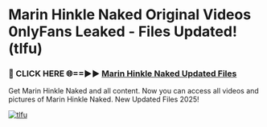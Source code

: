 # Marin Hinkle Naked Original Videos 0nlyFans Leaked - Files Updated! (tlfu)

<h3>🔴 CLICK HERE 🌐==►► <a href="https://tinyurl.com/up5wt9bj" rel="nofollow">Marin Hinkle Naked Updated Files</a></h3>

Get Marin Hinkle Naked and all content. Now you can access all videos and pictures of Marin Hinkle Naked. New Updated Files 2025!

[![tlfu](https://i.imgur.com/ABiUzMV.gif)](https://tinyurl.com/up5wt9bj)
